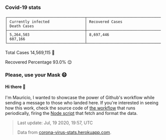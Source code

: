 
### Covid-19 stats

```
┌───────────────────────────────────┬───────────────────────────────────┬───────────────────────────────────┐
│ Currently infected                │ Recovered Cases                   │ Death Cases                       │
├───────────────────────────────────┼───────────────────────────────────┼───────────────────────────────────┤
│ 5,264,503                         │ 8,697,446                         │ 607,166                           │
└───────────────────────────────────┴───────────────────────────────────┴───────────────────────────────────┘
```

Total Cases 14,569,115 🦠

Recovered Percentage 93.0% 😌

### Please, use your Mask 😷

#### Hi there 👋
I'm Mauricio, I wanted to showcase the power of Github's workflow while sending a message to those who landed here.
If you're interested in seeing how this work, check the source code of [the workflow](https://github.com/mdottavio/mdottavio/blob/master/.github/workflows/updateReadme.yml) that runs periodically, firing
the [Node script](https://github.com/mdottavio/mdottavio/tree/covidstats) that fetch and format the data.

> Last update: Jul, 19 2020, 19:57, UTC
>
> Data from [corona-virus-stats.herokuapp.com](https://corona-virus-stats.herokuapp.com/api/v1/cases/general-stats).
